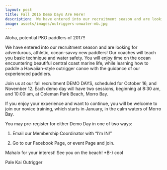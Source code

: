 ```yaml
---
layout: post
title: Fall 2016 Demo Days Are Here!
description:  We have entered into our recruitment season and are looking for adventurous, athletic, ocean-savvy new paddlers! Our coaches will teach you basic technique and water safety. You will enjoy time on the ocean encountering beautiful central coast marine life, while learning how to paddle a Hawaiian-style outrigger canoe with the guidance of our experienced paddlers.
image: assets/images/outriggers-onwater-mb.jpg
---
```

Aloha, potential PKO paddlers of 2017!!

We have entered into our recruitment season and are looking for adventurous, athletic, ocean-savvy new paddlers! Our coaches will teach you basic technique and water safety. You will enjoy time on the ocean encountering beautiful central coast marine life, while learning how to paddle a Hawaiian-style outrigger canoe with the guidance of our experienced paddlers.

Join us at our fall recruitment DEMO DAYS, scheduled for October 16, and November 12. Each demo day will have two sessions, beginning at 8:30 am, and 10:00 am, at Coleman Park Beach, Morro Bay.

If you enjoy your experience and want to continue, you will be welcome to join our novice training, which starts in January, in the calm waters of Morro Bay.

You may pre-register for either Demo Day in one of two ways: 

1) Email our Membership Coordinator with “I’m IN!”

2) Go to our Facebook Page, or event Page and join.

Mahalo for your interest! See you on the beach! *B-) cool
 

Pale Kai Outrigger